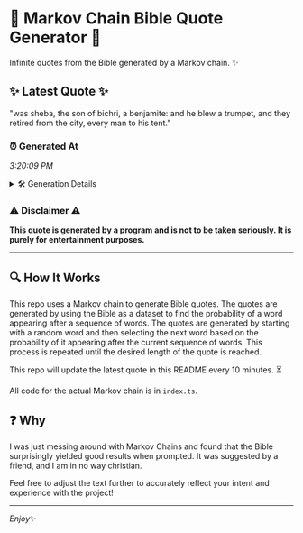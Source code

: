 # 📖 Markov Chain Bible Quote Generator 📖

Infinite quotes from the Bible generated by a Markov chain. ✨

## ✨ Latest Quote ✨
"was sheba, the son of bichri, a benjamite: and he blew a trumpet, and they retired from the city, every man to his tent."

### ⏰ Generated At
*3:20:09 PM*

<details>
    <summary>🛠️ Generation Details</summary>
    <p>
        <strong>🌱 Seed:</strong> was<br>
        <strong>🔄 Iterations:</strong> 23<br>
        <strong>📜 Context History:</strong><br>[ was ]: sheba,<br>[ was, sheba, ]: the<br>[ was, sheba,, the ]: son<br>[ was, sheba,, the, son ]: of<br>[ was, sheba,, the, son, of ]: bichri,<br>[ was, sheba,, the, son, of, bichri, ]: a<br>[ sheba,, the, son, of, bichri,, a ]: benjamite:<br>[ the, son, of, bichri,, a, benjamite: ]: and<br>[ son, of, bichri,, a, benjamite:, and ]: he<br>[ of, bichri,, a, benjamite:, and, he ]: blew<br>[ bichri,, a, benjamite:, and, he, blew ]: a<br>[ a, benjamite:, and, he, blew, a ]: trumpet,<br>[ benjamite:, and, he, blew, a, trumpet, ]: and<br>[ and, he, blew, a, trumpet,, and ]: they<br>[ he, blew, a, trumpet,, and, they ]: retired<br>[ blew, a, trumpet,, and, they, retired ]: from<br>[ a, trumpet,, and, they, retired, from ]: the<br>[ trumpet,, and, they, retired, from, the ]: city,<br>[ and, they, retired, from, the, city, ]: every<br>[ they, retired, from, the, city,, every ]: man<br>[ retired, from, the, city,, every, man ]: to<br>[ from, the, city,, every, man, to ]: his<br>[ the, city,, every, man, to, his ]: tent.<br>
    </p>
</details>

### ⚠️ Disclaimer ⚠️
**This quote is generated by a program and is not to be taken seriously. It is purely for entertainment purposes.**

---

## 🔍 How It Works

This repo uses a Markov chain to generate Bible quotes. The quotes are generated by using the Bible as a dataset to find the probability of a word appearing after a sequence of words. The quotes are generated by starting with a random word and then selecting the next word based on the probability of it appearing after the current sequence of words. This process is repeated until the desired length of the quote is reached.

This repo will update the latest quote in this README every 10 minutes. ⏳

All code for the actual Markov chain is in `index.ts`.

## ❓ Why

I was just messing around with Markov Chains and found that the Bible surprisingly yielded good results when prompted. 
It was suggested by a friend, and I am in no way christian.

Feel free to adjust the text further to accurately reflect your intent and experience with the project!

---

*Enjoy*✨
